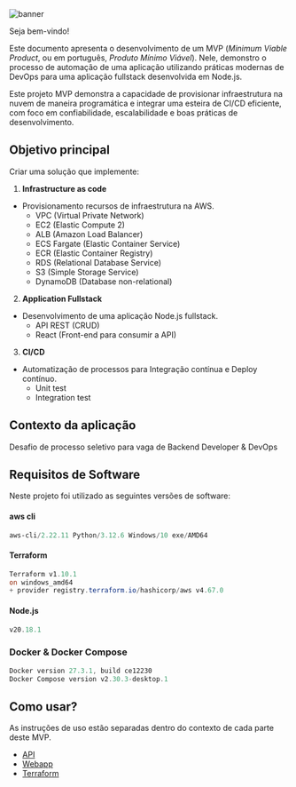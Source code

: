 <img src="https://i.imgur.com/jd3yX4x.png" alt="banner">

Seja bem-vindo!

Este documento apresenta o desenvolvimento de um MVP (*Minimum Viable Product*, ou em português, *Produto Mínimo Viável*). Nele, demonstro o processo de automação de uma aplicação utilizando práticas modernas de DevOps para uma aplicação fullstack desenvolvida em Node.js.

Este projeto MVP demonstra a capacidade de provisionar infraestrutura na nuvem de maneira programática e integrar uma esteira de CI/CD eficiente, com foco em confiabilidade, escalabilidade e boas práticas de desenvolvimento.

## Objetivo principal

Criar uma solução que implemente:

1. **Infrastructure as code**
- Provisionamento recursos de infraestrutura na AWS.
    - VPC (Virtual Private Network)
    - EC2 (Elastic Compute 2)
    - ALB (Amazon Load Balancer)
    - ECS Fargate (Elastic Container Service)
    - ECR (Elastic Container Registry)
    - RDS (Relational Database Service)
    - S3 (Simple Storage Service)
    - DynamoDB (Database non-relational)
    
2. **Application Fullstack**
- Desenvolvimento de uma aplicação Node.js fullstack.
    - API REST (CRUD)
    - React (Front-end para consumir a API)
    
3. **CI/CD**
- Automatização de processos para Integração contínua e Deploy contínuo.
    - Unit test
    - Integration test

## Contexto da aplicação
Desafio de processo seletivo para vaga de Backend Developer & DevOps

## Requisitos de Software

Neste projeto foi utilizado as seguintes versões de software:

#### aws cli
```powershell
aws-cli/2.22.11 Python/3.12.6 Windows/10 exe/AMD64
```

#### Terraform
```powershell
Terraform v1.10.1
on windows_amd64
+ provider registry.terraform.io/hashicorp/aws v4.67.0
```

#### Node.js
```powershell
v20.18.1
```

### Docker & Docker Compose
```powershell
Docker version 27.3.1, build ce12230
Docker Compose version v2.30.3-desktop.1
```

## Como usar?
As instruções de uso estão separadas dentro do contexto de cada parte deste MVP.
- [API](./services/api/README.md)
- [Webapp](./services/webapp/README.md)
- [Terraform]()
